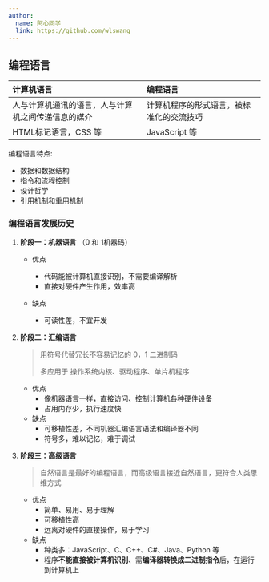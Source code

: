 ```yaml
---
author: 
  name: 阿心同学
  link: https://github.com/wlswang
---
```

## 编程语言

| 计算机语言                                         | 编程语言                                 |
| :------------------------------------------------- | :--------------------------------------- |
| 人与计算机通讯的语言，人与计算机之间传递信息的媒介 | 计算机程序的形式语言，被标准化的交流技巧 |
| HTML标记语言，CSS 等                               | JavaScript 等                            |

编程语言特点: 

- 数据和数据结构
- 指令和流程控制
- 设计哲学
- 引用机制和重用机制

### 编程语言发展历史

  1. **阶段一：机器语言** （0 和 1机器码）

     - 优点
       - 代码能被计算机直接识别，不需要编译解析
       - 直接对硬件产生作用，效率高

     - 缺点
       - 可读性差，不宜开发

  2. **阶段二：汇编语言**

     > 用符号代替冗长不容易记忆的 0，1 二进制码
     >
     > 多应用于 操作系统内核、驱动程序、单片机程序

     - 优点
       - 像机器语言一样，直接访问、控制计算机各种硬件设备
       - 占用内存少，执行速度快
     - 缺点
       - 可移植性差，不同机器汇编语言语法和编译器不同
       - 符号多，难以记忆，难于调试

  3. **阶段三：高级语言**

     > 自然语言是最好的编程语言，而高级语言接近自然语言，更符合人类思维方式

     - 优点
       - 简单、易用、易于理解
       - 可移植性高
       - 远离对硬件的直接操作，易于学习
     - 缺点
       - 种类多：JavaScript、C、C++、C#、Java、Python 等
       - 程序**不能直接被计算机识别**、需**编译器转换成二进制指令**后，在运行到计算机上